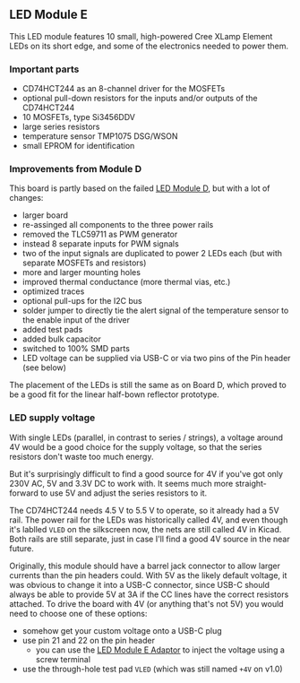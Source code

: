 <!--
SPDX-FileCopyrightText: 2024 Lena Schimmel <mail@lenaschimmel.de>
SPDX-License-Identifier: CC-BY-SA-4.0

[besteLampe!](https://lenaschimmel.de/besteLampe!) © 2024 by [Lena Schimmel](mailto:mail@lenaschimmel.de) is licensed under [CC BY-SA 4.0](http://creativecommons.org/licenses/by-sa/4.0/?ref=chooser-v1)
-->

## LED Module E
This LED module features 10 small, high-powered Cree XLamp Element LEDs on its short edge, and some of the electronics needed to power them.

### Important parts
 - CD74HCT244 as an 8-channel driver for the MOSFETs
 - optional pull-down resistors for the inputs and/or outputs of the CD74HCT244
 - 10 MOSFETs, type Si3456DDV
 - large series resistors
 - temperature sensor TMP1075 DSG/WSON
 - small EPROM for identification

### Improvements from Module D
This board is partly based on the failed [LED Module D](../LED_Module_D/), but with a lot of changes:

 - larger board
 - re-assinged all components to the three power rails
 - removed the TLC59711 as PWM generator
 - instead 8 separate inputs for PWM signals
 - two of the input signals are duplicated to power 2 LEDs each (but with separate MOSFETs and resistors)
 - more and larger mounting holes
 - improved thermal conductance (more thermal vias, etc.)
 - optimized traces
 - optional pull-ups for the I2C bus
 - solder jumper to directly tie the alert signal of the temperature sensor to the enable input of the driver
 - added test pads
 - added bulk capacitor
 - switched to 100% SMD parts
 - LED voltage can be supplied via USB-C or via two pins of the Pin header (see below)

The placement of the LEDs is still the same as on Board D, which proved to be a good fit for the linear half-bown reflector prototype.

### LED supply voltage
With single LEDs (parallel, in contrast to series / strings), a voltage around 4V would be a good choice for the supply voltage, so that the series resistors don't waste too much energy.

But it's surprisingly difficult to find a good source for 4V if you've got only 230V AC, 5V and 3.3V DC to work with. It seems much more straight-forward to use 5V and adjust the series resistors to it.

The CD74HCT244 needs 4.5 V to 5.5 V to operate, so it already had a 5V rail. The power rail for the LEDs was historically called 4V, and even though it's lablled `VLED` on the silkscreen now, the nets are still called 4V in Kicad. Both rails are still separate, just in case I'll find a good 4V source in the near future.

Originally, this module should have a barrel jack connector to allow larger currents than the pin headers could. With 5V as the likely default voltage, it was obvious to change it into a USB-C connector, since USB-C should always be able to provide 5V at 3A if the CC lines have the correct resistors attached. To drive the board with 4V (or anything that's not 5V) you would need to choose one of these options:

 - somehow get your custom voltage onto a USB-C plug
 - use pin 21 and 22 on the pin header
   - you can use the [LED Module E Adaptor](../LED_Module_E_Adaptor/) to inject the voltage using a screw terminal
 - use the through-hole test pad `VLED` (which was still named `+4V` on v1.0)
